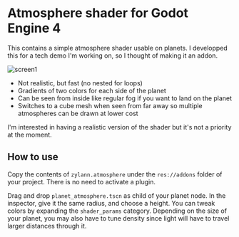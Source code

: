 Atmosphere shader for Godot Engine 4
====================================

This contains a simple atmosphere shader usable on planets. I developped this for a tech demo I'm working on, so I thought of making it an addon.

![screen1](https://user-images.githubusercontent.com/1311555/107590266-9ffe2e80-6bff-11eb-83af-33c25ce3f0a8.png)

- Not realistic, but fast (no nested for loops)
- Gradients of two colors for each side of the planet
- Can be seen from inside like regular fog if you want to land on the planet
- Switches to a cube mesh when seen from far away so multiple atmospheres can be drawn at lower cost

I'm interested in having a realistic version of the shader but it's not a priority at the moment.


How to use
-----------

Copy the contents of `zylann.atmosphere` under the `res://addons` folder of your project. There is no need to activate a plugin.

Drag and drop `planet_atmosphere.tscn` as child of your planet node. In the inspector, give it the same radius, and choose a height. You can tweak colors by expanding the `shader_params` category. Depending on the size of your planet, you may also have to tune density since light will have to travel larger distances through it.
